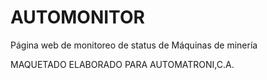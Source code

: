 # AUTOMONITOR
Página web de monitoreo de status de Máquinas de minería

MAQUETADO ELABORADO PARA AUTOMATRONI,C.A.

